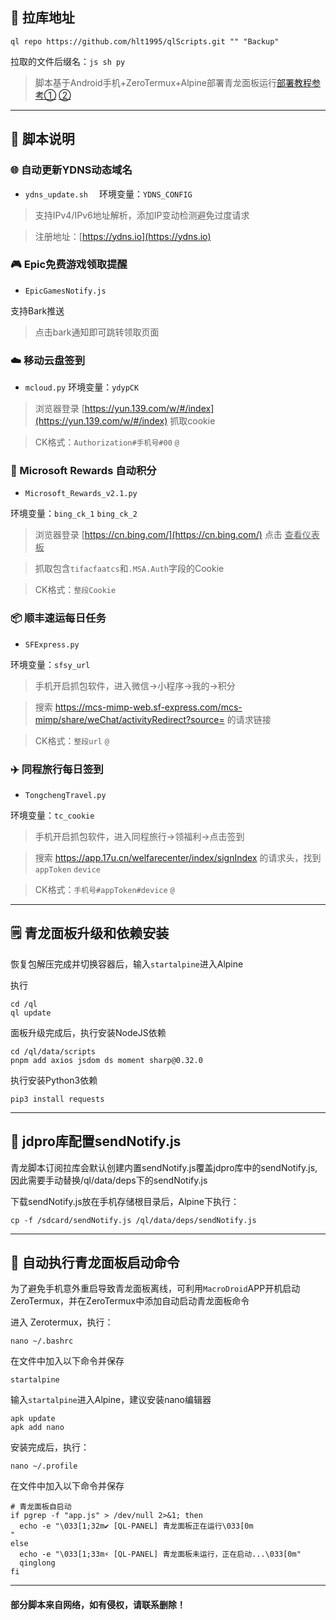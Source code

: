 ## 🔗 拉库地址

```
ql repo https://github.com/hlt1995/qlScripts.git "" "Backup"
```

拉取的文件后缀名：`js sh py`

> 脚本基于Android手机+ZeroTermux+Alpine部署青龙面板运行[部署教程参考①](https://blog.csdn.net/a18065597272/article/details/132633015)  [②](https://blog.csdn.net/a18065597272/article/details/129752658?ops_request_misc=&request_id=&biz_id=102&utm_term=%E9%9D%92%E9%BE%99%E9%9D%A2%E6%9D%BF2.15%E6%81%A2%E5%A4%8D%E5%8C%85&utm_medium=distribute.pc_search_result.none-task-blog-2~all~sobaiduweb~default-3-129752658.142^v102^pc_search_result_base5&spm=1018.2226.3001.4187)
---
## 📝 脚本说明

### 🌐 自动更新YDNS动态域名

- `ydns_update.sh` &emsp;环境变量：`YDNS_CONFIG`

>支持IPv4/IPv6地址解析，添加IP变动检测避免过度请求

>注册地址：[https://ydns.io](https://ydns.io)


### 🎮️ Epic免费游戏领取提醒

- `EpicGamesNotify.js`

支持Bark推送

>点击bark通知即可跳转领取页面


### ☁️ 移动云盘签到

- `mcloud.py`    环境变量：`ydypCK`

>浏览器登录 [https://yun.139.com/w/#/index](https://yun.139.com/w/#/index) 抓取cookie

>CK格式：`Authorization#手机号#00` `@`


### 🏅 Microsoft Rewards 自动积分

- `Microsoft_Rewards_v2.1.py`

环境变量：`bing_ck_1` `bing_ck_2`

>浏览器登录 [https://cn.bing.com/](https://cn.bing.com/) 点击 <ins>查看仪表板</ins>

>抓取包含`tifacfaatcs`和`.MSA.Auth`字段的Cookie

>CK格式：`整段Cookie`


### 📦️ 顺丰速运每日任务

- `SFExpress.py`

环境变量：`sfsy_url`

>手机开启抓包软件，进入微信->小程序->我的->积分

>搜索 https://mcs-mimp-web.sf-express.com/mcs-mimp/share/weChat/activityRedirect?source= 的请求链接

>CK格式：`整段url` `@`


### ✈️ 同程旅行每日签到

- `TongchengTravel.py`

环境变量：`tc_cookie`

>手机开启抓包软件，进入同程旅行->领福利->点击签到

>搜索 https://app.17u.cn/welfarecenter/index/signIndex 的请求头，找到`appToken` `device`

>CK格式：`手机号#appToken#device` `@`


---

## 🗒️ 青龙面板升级和依赖安装

恢复包解压完成并切换容器后，输入`startalpine`进入Alpine

执行
```
cd /ql
ql update
```

面板升级完成后，执行安装NodeJS依赖
```
cd /ql/data/scripts
pnpm add axios jsdom ds moment sharp@0.32.0
```

执行安装Python3依赖
```
pip3 install requests
```
---

## 📒 jdpro库配置sendNotify.js

青龙脚本订阅拉库会默认创建内置sendNotify.js覆盖jdpro库中的sendNotify.js,因此需要手动替换/ql/data/deps下的sendNotify.js

下载sendNotify.js放在手机存储根目录后，Alpine下执行：
```
cp -f /sdcard/sendNotify.js /ql/data/deps/sendNotify.js
```

---

## 🚀 自动执行青龙面板启动命令

为了避免手机意外重启导致青龙面板离线，可利用`MacroDroid`APP开机启动ZeroTermux，并在ZeroTermux中添加自动启动青龙面板命令

进入 Zerotermux，执行：
```
nano ~/.bashrc
```
在文件中加入以下命令并保存

```
startalpine
```

输入`startalpine`进入Alpine，建议安装nano编辑器

```
apk update
apk add nano
```

安装完成后，执行：
```
nano ~/.profile
```

在文件中加入以下命令并保存
```
# 青龙面板自启动
if pgrep -f "app.js" > /dev/null 2>&1; then
  echo -e "\033[1;32m✔ [QL-PANEL] 青龙面板正在运行\033[0m
"
else
  echo -e "\033[1;33m⚡ [QL-PANEL] 青龙面板未运行，正在启动...\033[0m"
  qinglong
fi

```

---
#### 部分脚本来自网络，如有侵权，请联系删除！
